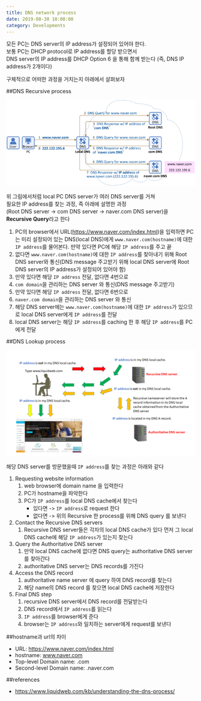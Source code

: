 ```yaml
---
title: DNS network process
date: 2019-08-30 10:08:08
category: Developments
---
```


모든 PC는 DNS server의 IP address가 설정되어 있어야 한다.  
보통 PC는 DHCP protocol로 IP address를 할당 받으면서  
DNS server의 IP address를 DHCP Option 6 을 통해 함께 받는다
(즉, DNS IP address가 2개이다)

구체적으로 어떠한 과정을 거치는지 아래에서 살펴보자

##DNS Recursive process

![](images/dnsProcess.gif)

위 그림에서처럼 local PC DNS server가 여러 DNS server를 거쳐  
필요한 IP address를 찾는 과정, 즉 아래에 설명한 과정  
(Root DNS server -> com DNS server -> naver.com DNS server)을  
**Recursive Query**라고 한다

1. PC의 browser에서 URL(https://www.naver.com/index.html)을 입력하면 PC는 미리 설정되어 있는 DNS(local DNS)에게 `www.naver.com(hostname)`에 대한 `IP address`를 물어본다. 만약 있다면 PC에 해당 `IP address`를 주고 끝
2. 없다면 `www.naver.com(hostname)`에 대한 `IP address`를 찾아내기 위해 Root DNS server와 통신(DNS message 주고받기 위해 local DNS server에 Root DNS server의 IP address가 설정되어 있어야 함)
3. 만약 있다면 해당 `IP address` 전달, 없다면 4번으로
4. `com domain`을 관리하는 DNS server 와 통신(DNS message 주고받기)
5. 만약 있다면 해당 `IP address` 전달, 없다면 6번으로
6. `naver.com domain`을 관리하는 DNS server 와 통신
7. 해당 DNS server에는 `www.naver.com(hostname)`에 대한 `IP address`가 있으므로 local DNS server에게 `IP address`를 전달
8. local DNS server는 해당 `IP address`를 caching 한 후 해당 `IP address`를 PC에게 전달

##DNS Lookup process

![](images/DNSProcess2.gif)

해당 DNS server를 방문했을때 `IP address`를 찾는 과정은 아래와 같다

1. Requesting website information
   1. web browser에 domain name 을 입력한다
   2. PC가 hostname을 파악한다
   3. PC가 `IP address`를 local DNS cache에서 찾는다
      - 있다면 -> `IP address`로 request 한다
      - 없다면 -> 위의 Recursive 한 process를 위해 DNS query 를 보낸다
2. Contact the Recursive DNS servers
   1. Recursive DNS server들은 각자의 local DNS cache가 있다 먼저 그 local DNS cache에 해당 `IP address`가 있는지 찾는다
3. Query the Authoritative DNS server
   1. 만약 local DNS cache에 없다면 DNS query는 authoritative DNS server를 찾아간다
   2. authoritative DNS server는 DNS records를 가진다
4. Access the DNS record
   1. authoritative name server 에 query 하여 DNS record를 찾는다
   2. 해당 name의 DNS record 를 찾으면 local DNS cache에 저장한다
5. Final DNS step
   1. recursive DNS server에서 DNS record를 전달받는다
   2. DNS record에서 `IP address`를 읽는다
   3. `IP address`를 browser에게 준다
   4. browser는 `IP address`와 일치하는 server에게 request를 보낸다

##hostname과 url의 차이

- URL: https://www.naver.com/index.html
- hostname: www.naver.com
- Top-level Domain name: .com
- Second-level Domain name: .naver.com

##references

- https://www.liquidweb.com/kb/understanding-the-dns-process/
